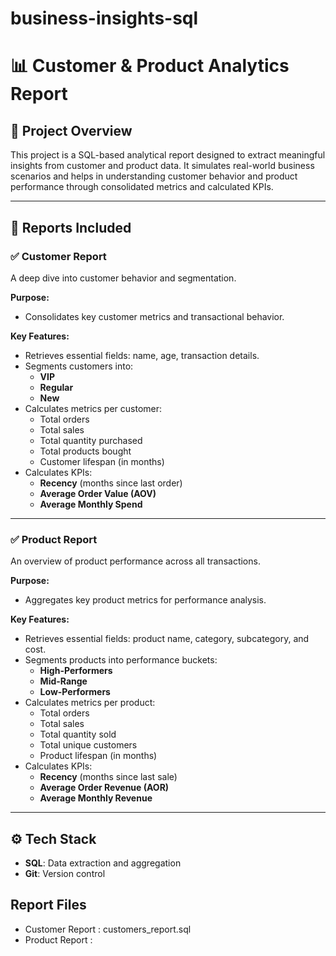 # business-insights-sql

# 📊 Customer & Product Analytics Report

## 📝 Project Overview

This project is a SQL-based analytical report designed to extract meaningful insights from customer and product data. It simulates real-world business scenarios and helps in understanding customer behavior and product performance through consolidated metrics and calculated KPIs.

---

## 📁 Reports Included

### ✅ **Customer Report**
A deep dive into customer behavior and segmentation.

**Purpose:**
- Consolidates key customer metrics and transactional behavior.

**Key Features:**
- Retrieves essential fields: name, age, transaction details.
- Segments customers into:
  - **VIP**
  - **Regular**
  - **New**
- Calculates metrics per customer:
  - Total orders
  - Total sales
  - Total quantity purchased
  - Total products bought
  - Customer lifespan (in months)
- Calculates KPIs:
  - **Recency** (months since last order)
  - **Average Order Value (AOV)**
  - **Average Monthly Spend**

---

### ✅ **Product Report**
An overview of product performance across all transactions.

**Purpose:**
- Aggregates key product metrics for performance analysis.

**Key Features:**
- Retrieves essential fields: product name, category, subcategory, and cost.
- Segments products into performance buckets:
  - **High-Performers**
  - **Mid-Range**
  - **Low-Performers**
- Calculates metrics per product:
  - Total orders
  - Total sales
  - Total quantity sold
  - Total unique customers
  - Product lifespan (in months)
- Calculates KPIs:
  - **Recency** (months since last sale)
  - **Average Order Revenue (AOR)**
  - **Average Monthly Revenue**

---

## ⚙️ Tech Stack

- **SQL**: Data extraction and aggregation
- **Git**: Version control


## Report Files
  - Customer Report : customers_report.sql
  - Product Report : 

